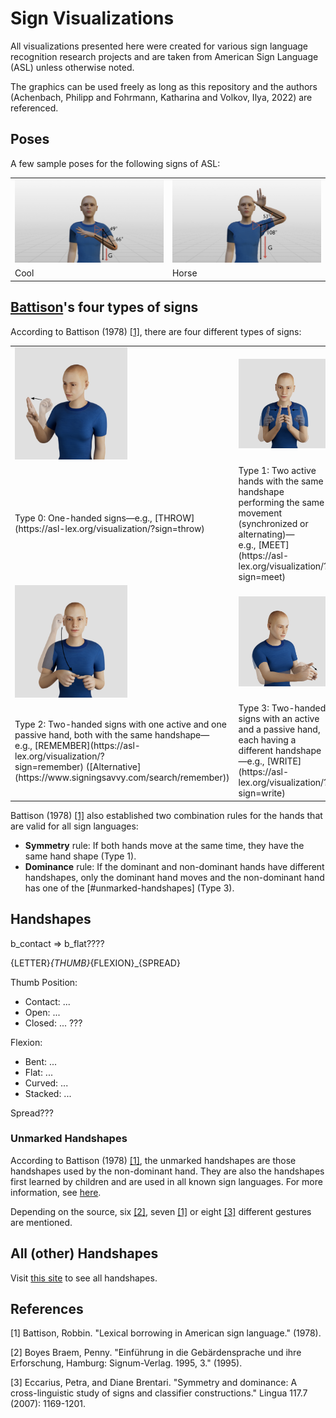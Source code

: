 # Sign Visualizations

All visualizations presented here were created for various sign language recognition research projects and are taken from American Sign Language (ASL) unless otherwise noted.

The graphics can be used freely as long as this repository and the authors (Achenbach, Philipp and Fohrmann, Katharina and Volkov, Ilya, 2022) are referenced.

## Poses

A few sample poses for the following signs of ASL:

<table>
  <tr>
    <td><img src="poses/cool.png" alt="Type 0: Throw" width="240px"></td>
    <td><img src="poses/horse.png" alt="Type 1: Meet" width="240px"></td>
   </tr>
  <tr>
    <td>Cool</td>
    <td>Horse</td>
   </tr>
</table>

## [Battison](https://citeseerx.ist.psu.edu/viewdoc/download?doi=10.1.1.582.7797&rep=rep1&type=pdf)'s four types of signs

According to Battison (1978) [[1]](#1), there are four different types of signs:

<table>
  <tr>
    <td><img src="battison's_four_types_of_signs_poses/throw.png" alt="Type 0: Throw" width="180px"></td>
    <td><img src="battison's_four_types_of_signs_poses/meet.png" alt="Type 1: Meet" width="180px"></td>
   </tr>
  <tr>
    <td>Type 0: One-handed signs—e.g., [THROW](https://asl-lex.org/visualization/?sign=throw)</td>
    <td>Type 1: Two active hands with the same handshape performing the same movement (synchronized or alternating)—e.g., [MEET](https://asl-lex.org/visualization/?sign=meet)</td>
   </tr>
  <tr>
    <td><img src="battison's_four_types_of_signs_poses/remember.png" alt="Type 2: Remember" width="180px"></td>
    <td><img src="battison's_four_types_of_signs_poses/write.png" alt="Type 3: Write" width="180px"></td>
   </tr>
  <tr>
    <td>Type 2: Two-handed signs with one active and one passive hand, both with the same handshape—e.g., [REMEMBER](https://asl-lex.org/visualization/?sign=remember) ([Alternative](https://www.signingsavvy.com/search/remember))</td>
    <td>Type 3: Two-handed signs with an active and a passive hand, each having a different handshape—e.g., [WRITE](https://asl-lex.org/visualization/?sign=write)</td>
   </tr>
</table>

Battison (1978) [[1]](#1) also established two combination rules for the hands that are valid for all sign languages:

- **Symmetry** rule: If both hands move at the same time, they have the same hand shape (Type 1).
- **Dominance** rule: If the dominant and non-dominant hands have different handshapes, only the dominant hand moves and the non-dominant hand has one of the [#unmarked-handshapes] (Type 3).

## Handshapes

b_contact => b_flat????

{LETTER}_{THUMB}_{FLEXION}\_{SPREAD}

Thumb Position:

- Contact: ...
- Open: ...
- Closed: ...
  ???

Flexion:

- Bent: ...
- Flat: ...
- Curved: ...
- Stacked: ...

Spread???

### Unmarked Handshapes

According to Battison (1978) [[1]](#1), the unmarked handshapes are those handshapes used by the non-dominant hand. They are also the handshapes first learned by children and are used in all known sign languages. For more information, see [here](https://www.handspeak.com/learn/index.php?id=439).

Depending on the source, six [[2]](#2), seven [[1]](#1) or eight [[3]](#3) different gestures are mentioned.

## All (other) Handshapes

Visit [this site](https://sign-parametrization.netlify.app/handshapes) to see all handshapes.

## References

<a id="1">[1]</a>
Battison, Robbin. "Lexical borrowing in American sign language." (1978).

<a id="2">[2]</a>
Boyes Braem, Penny. "Einführung in die Gebärdensprache und ihre Erforschung, Hamburg: Signum-Verlag. 1995, 3." (1995).

<a id="3">[3]</a>
Eccarius, Petra, and Diane Brentari. "Symmetry and dominance: A cross-linguistic study of signs and classifier constructions." Lingua 117.7 (2007): 1169-1201.
